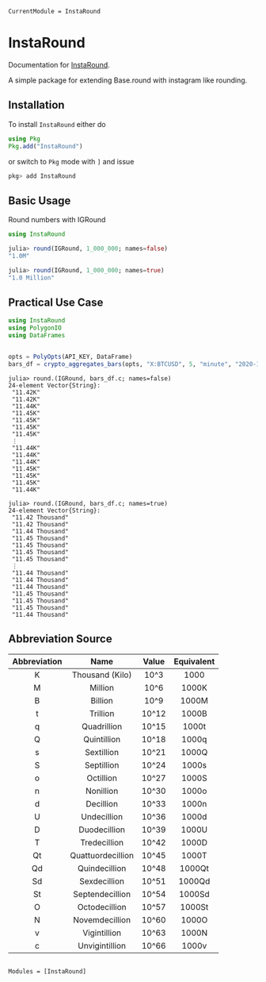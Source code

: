 ```@meta
CurrentModule = InstaRound
```

# InstaRound

Documentation for [InstaRound](https://github.com/PyDataBlog/InstaRound.jl).

A simple package for extending Base.round with instagram like rounding.

## Installation

To install `InstaRound` either do

```julia
using Pkg
Pkg.add("InstaRound")
```

or switch to `Pkg` mode with `]` and issue

```julia
pkg> add InstaRound
```

## Basic Usage

Round numbers with IGRound

```julia
using InstaRound

julia> round(IGRound, 1_000_000; names=false)
"1.0M"

julia> round(IGRound, 1_000_000; names=true)
"1.0 Million"
```

## Practical Use Case

```julia
using InstaRound
using PolygonIO
using DataFrames


opts = PolyOpts(API_KEY, DataFrame)
bars_df = crypto_aggregates_bars(opts, "X:BTCUSD", 5, "minute", "2020-10-14", "2020-10-16")
```

```julia-repl
julia> round.(IGRound, bars_df.c; names=false)
24-element Vector{String}:
 "11.42K"
 "11.42K"
 "11.44K"
 "11.45K"
 "11.45K"
 "11.45K"
 "11.45K"
 ⋮
 "11.44K"
 "11.44K"
 "11.44K"
 "11.45K"
 "11.45K"
 "11.45K"
 "11.44K"
```

```julia-repl
julia> round.(IGRound, bars_df.c; names=true)
24-element Vector{String}:
 "11.42 Thousand"
 "11.42 Thousand"
 "11.44 Thousand"
 "11.45 Thousand"
 "11.45 Thousand"
 "11.45 Thousand"
 "11.45 Thousand"
 ⋮
 "11.44 Thousand"
 "11.44 Thousand"
 "11.44 Thousand"
 "11.45 Thousand"
 "11.45 Thousand"
 "11.45 Thousand"
 "11.44 Thousand"

```

## Abbreviation Source

|Abbreviation|Name             |Value|Equivalent|
|:----------:|:---------------:|:---:|:--------:|
|     K      | Thousand (Kilo) |10^3 |   1000   |
|     M      |     Million     |10^6 |  1000K   |
|     B      |     Billion     |10^9 |  1000M   |
|     t      |    Trillion     |10^12|  1000B   |
|     q      |   Quadrillion   |10^15|  1000t   |
|     Q      |   Quintillion   |10^18|  1000q   |
|     s      |   Sextillion    |10^21|  1000Q   |
|     S      |   Septillion    |10^24|  1000s   |
|     o      |    Octillion    |10^27|  1000S   |
|     n      |    Nonillion    |10^30|  1000o   |
|     d      |    Decillion    |10^33|  1000n   |
|     U      |   Undecillion   |10^36|  1000d   |
|     D      |  Duodecillion   |10^39|  1000U   |
|     T      |  Tredecillion   |10^42|  1000D   |
|     Qt     |Quattuordecillion|10^45|  1000T   |
|     Qd     |  Quindecillion  |10^48|  1000Qt  |
|     Sd     |  Sexdecillion   |10^51|  1000Qd  |
|     St     | Septendecillion |10^54|  1000Sd  |
|     O      |  Octodecillion  |10^57|  1000St  |
|     N      | Novemdecillion  |10^60|  1000O   |
|     v      |  Vigintillion   |10^63|  1000N   |
|     c      | Unvigintillion  |10^66|  1000v   |

```@index
```

```@autodocs
Modules = [InstaRound]
```
